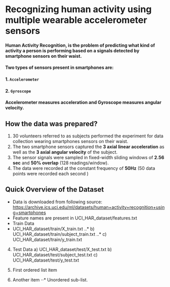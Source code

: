 # Recognizing human activity using multiple wearable accelerometer sensors
#### Human Activity Recognition, is the problem of predicting what kind of activity a person is performing based on a signals detected by smartphone sensors on their waist.
#### Two types of sensors present in smartphones are:
#### 1. `Accelerometer`
#### 2. `Gyroscope` 
#### Accelerometer measures acceleration and Gyroscope measures angular velocity.

## How the data was prepared?
1. 30 volunteers referred to as subjects  performed the experiment for data collection wearing smartphones sensors on their waist.
2. The two smartphone sensors captured the  **3 axial linear acceleration** as well as the  **3 axial angular velocity** of the subject.
3. The sensor signals were sampled in fixed-width sliding windows of **2.56 sec** and **50% overlap** (128 readings/window).
4. The data were recorded at the constant  frequency of **50Hz**  (50 data points  were recorded each second ) 

## Quick Overview of the Dataset
- Data is downloaded from following source: 
https://archive.ics.uci.edu/ml/datasets/human+activity+recognition+using+smartphones
- Feature names are present in UCI_HAR_dataset/features.txt
- Train Data
- UCI_HAR_dataset/train/X_train.txt
..* b) UCI_HAR_dataset/train/subject_train.txt
..* c) UCI_HAR_dataset/train/y_train.txt
4. Test Data
  a) UCI_HAR_dataset/test/X_test.txt
  b) UCI_HAR_dataset/test/subject_test.txt
  c) UCI_HAR_dataset/test/y_test.txt

1. First ordered list item
2. Another item
⋅⋅* Unordered sub-list. 

